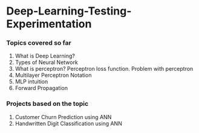# Deep-Learning-Testing-Experimentation
### Topics covered so far
1) What is Deep Learning?
2) Types of Neural Network
3) What is perceptron? Perceptron loss function. Problem with perceptron
4) Multilayer Perceptron Notation
5) MLP intuition
6) Forward Propagation
### Projects based on the topic
1) Customer Churn Prediction using ANN
2) Handwritten Digit Classification using ANN
